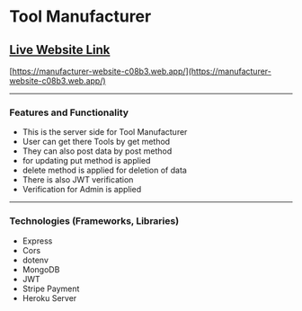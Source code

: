 # Tool Manufacturer

## [Live Website Link](https://manufacturer-website-c08b3.web.app/)
[https://manufacturer-website-c08b3.web.app/](https://manufacturer-website-c08b3.web.app/)

--------------
### Features and Functionality
* This is the server side for Tool Manufacturer
* User can get there Tools by get method
* They can also post data by post method
* for updating put method is applied
* delete method is applied for deletion of data
* There is also JWT verification
* Verification for Admin is applied

--------------
### Technologies (Frameworks, Libraries)
* Express
* Cors
* dotenv
* MongoDB
* JWT
* Stripe Payment
* Heroku Server